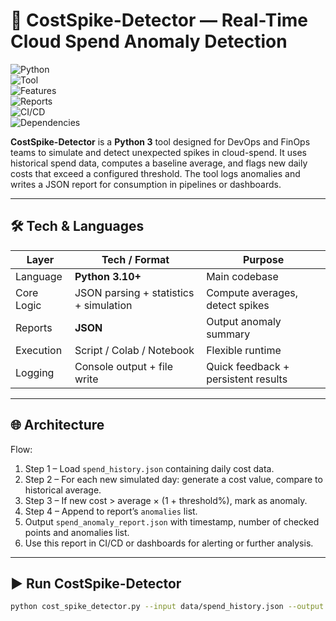 # 🚀 CostSpike-Detector — Real-Time Cloud Spend Anomaly Detection

![Python](https://img.shields.io/badge/Python-3.10+-blue.svg?logo=python&logoColor=white)  
![Tool](https://img.shields.io/badge/Spend-Anomaly-Detector-FF5252.svg?logo=dollar-sign)  
![Features](https://img.shields.io/badge/Features-Real-Time%20Detection-4CAF50.svg?logo=chart-line)  
![Reports](https://img.shields.io/badge/Reports-JSON-2196F3.svg?logo=json)  
![CI/CD](https://img.shields.io/badge/CI/CD-Ready-2088FF.svg?logo=githubactions)  
![Dependencies](https://img.shields.io/badge/Dependencies-None-green.svg?logo=python)

**CostSpike-Detector** is a **Python 3** tool designed for DevOps and FinOps teams to simulate and detect unexpected spikes in cloud-spend. It uses historical spend data, computes a baseline average, and flags new daily costs that exceed a configured threshold. The tool logs anomalies and writes a JSON report for consumption in pipelines or dashboards.

------

## 🛠 Tech & Languages

| Layer         | Tech / Format                | Purpose                                     |
|---------------|------------------------------|---------------------------------------------|
| Language      | **Python 3.10+**             | Main codebase                               |
| Core Logic    | JSON parsing + statistics + simulation | Compute averages, detect spikes        |
| Reports       | **JSON**                     | Output anomaly summary                       |
| Execution     | Script / Colab / Notebook    | Flexible runtime                             |
| Logging       | Console output + file write  | Quick feedback + persistent results          |

---

## 🌐 Architecture

Flow:  
1. Step 1 – Load `spend_history.json` containing daily cost data.  
2. Step 2 – For each new simulated day: generate a cost value, compare to historical average.  
3. Step 3 – If new cost > average × (1 + threshold%), mark as anomaly.  
4. Step 4 – Append to report’s `anomalies` list.  
5. Output `spend_anomaly_report.json` with timestamp, number of checked points and anomalies list.  
6. Use this report in CI/CD or dashboards for alerting or further analysis.

---

## ▶️ Run CostSpike-Detector

```bash
python cost_spike_detector.py --input data/spend_history.json --output data/spend_anomaly_report.json
